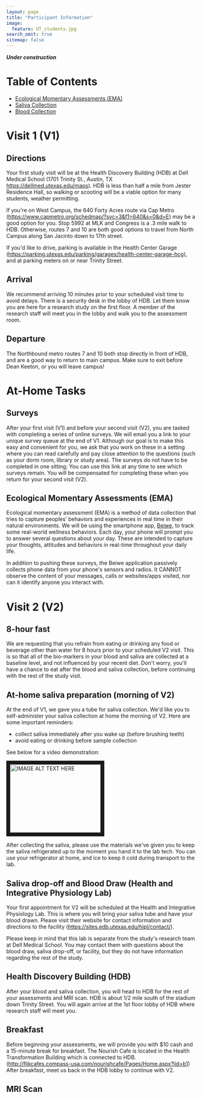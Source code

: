 ```yaml
---
layout: page
title: "Participant Information"
image:
  feature: UT_students.jpg
search_omit: true
sitemap: false
---
```


***Under construction***
# Table of Contents

  * [Ecological Momentary Assessments (EMA)](#ecological-momentary-assessments-(EMA))
  * [Saliva Collection](#saliva-collection)
  * [Blood Collection](#blood-collection)


# Visit 1 (V1)
## Directions
Your first study visit will be at the Health Discovery Building (HDB) at Dell Medical School (1701 Trinity St., Austin, TX https://dellmed.utexas.edu/maps). HDB is less than half a mile from Jester Residence Hall, so walking or scooting will be a viable option for many students, weather permitting. 

If you're on West Campus, the 640 Forty Acres route via Cap Metro (https://www.capmetro.org/schedmap/?svc=3&f1=640&s=0&d=E) may be a good option for you. Stop 5992 at MLK and Congress is a .3 mile walk to HDB. Otherwise, routes 7 and 10 are both good options to travel from North Campus along San Jacinto down to 17th street. 

If you'd like to drive, parking is available in the Health Center Garage (https://parking.utexas.edu/parking/garages/health-center-garage-hcg), and at parking meters on or near Trinity Street.

## Arrival
We recommend arriving 10 minutes prior to your scheduled visit time to avoid delays. There is a security desk in the lobby of HDB. Let them know you are here for a research study on the first floor. A member of the research staff will meet you in the lobby and walk you to the assessment room.

## Departure
The Northbound metro routes 7 and 10 both stop directly in front of HDB, and are a good way to return to main campus. Make sure to exit before Dean Keeton, or you will leave campus! 


# At-Home Tasks
## Surveys
After your first visit (V1) and before your second visit (V2), you are tasked with completing a series of online surveys. We will email you a link to your unique survey queue at the end of V1. Although our goal is to make this easy and convenient for you, we ask that you work on these in a setting where you can read carefully and pay close attention to the questions (such as your dorm room, library or study area). The surveys do not have to be completed in one sitting; You can use this link at any time to see which surveys remain. You will be compensated for completing these when you return for your second visit (V2).

## Ecological Momentary Assessments (EMA)
Ecological momentary assessment (EMA) is a method of data collection that tries to capture peoples’ behaviors and experiences in real time in their natural environments. We will be using the smartphone app, [Beiwe](https://www.hsph.harvard.edu/onnela-lab/beiwe-research-platform/), to track some real-world wellness behaviors. Each day, your phone will prompt you to answer several questions about your day. These are intended to capture your thoughts, attitudes and behaviors in real-time throughout your daily life. 

In addition to pushing these surveys, the Beiwe application passively collects phone data from your phone's sensors and radios. It CANNOT observe the content of your messages, calls or websites/apps visited, nor can it identify anyone you interact with. 

# Visit 2 (V2)
## 8-hour fast
We are requesting that you refrain from eating or drinking any food or beverage other than water for 8 hours prior to your scheduled V2 visit. This is so that all of the bio-markers in your blood and saliva are collected at a baseline level, and not influenced by your recent diet. Don't worry, you'll have a chance to eat after the blood and saliva collection, before continuing with the rest of the study visit. 

## At-home saliva preparation (morning of V2)
At the end of V1, we gave you a tube for saliva collection. We'd like you to self-administer your saliva collection at home the morning of V2. Here are some important reminders:

- collect saliva immediately after you wake up (before brushing teeth) 
- avoid eating or drinking before sample collection

See below for a video demonstration:

<a href="http://www.youtube.com/watch?feature=player_embedded&v=8-AxSDHLbBE
" target="_blank"><img src="http://img.youtube.com/vi/8-AxSDHLbBE/0.jpg" 
alt="IMAGE ALT TEXT HERE" width="240" height="180" border="10" /></a>

After collecting the saliva, please use the materials we've given you to keep the saliva refrigerated up to the moment you hand it to the lab tech. You can use your refrigerator at home, and ice to keep it cold during transport to the lab. 


## Saliva drop-off and Blood Draw (Health and Integrative Physiology Lab)
Your first appointment for V2 will be scheduled at the Health and Integrative Physiology Lab. This is where you will bring your saliva tube and have your blood drawn. Please visit their website for contact information and directions to the facility (https://sites.edb.utexas.edu/hipl/contact/).

Please keep in mind that this lab is separate from the study's research team at Dell Medical School. You may contact them with questions about the blood draw, saliva drop-off, or facility, but they do not have information regarding the rest of the study.

## Health Discovery Building (HDB)
After your blood and saliva collection, you will head to HDB for the rest of your assessments and MRI scan. HDB is about 1/2 mile south of the stadium down Trinity Street. You will again arrive at the 1st floor lobby of HDB where research staff will meet you.

## Breakfast
Before beginning your assessments, we will provide you with $10 cash and a 15-minute break for breakfast. The Nourish Cafe is located in the Health Transformation Building which is connected to HDB. (http://flikcafes.compass-usa.com/nourishcafe/Pages/Home.aspx?lid=b1) After breakfast, meet us back in the HDB lobby to continue with V2. 

## MRI Scan



